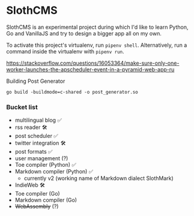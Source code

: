 # SlothCMS

SlothCMS is an experimental project during which I'd like to learn Python, Go and VanillaJS and try to design a bigger app all on my own.

To activate this project's virtualenv, run `pipenv shell`.
Alternatively, run a command inside the virtualenv with `pipenv run`.

https://stackoverflow.com/questions/16053364/make-sure-only-one-worker-launches-the-apscheduler-event-in-a-pyramid-web-app-ru

Building Post Generator

```shell
go build -buildmode=c-shared -o post_generator.so
```


### Bucket list
- multilingual blog ✅
- rss reader 🛠
- post scheduler ✅
- twitter integration 🛠
- post formats ✅
- user management (?)
- Toe compiler (Python) ✅
- Markdown compiler (Python) ✅
  - currently v2 (working name of Markdown dialect SlothMark)
- IndieWeb 🛠
- Toe compiler (Go)
- Markdown compiler (Go)
- ~~WebAssembly~~ (?)